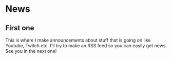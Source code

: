 # News

## First one

This is where I make announcements about stuff that is going on like Youtube, Twitch etc. 
I'll try to make an RSS feed so you can easily get news.
See you in the next one!




